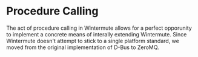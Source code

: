 # Procedure Calling
The act of procedure calling in Wintermute allows for a perfect opporunity to 
implement a concrete means of interally extending Wintermute. Since Wintermute 
doesn't attempt to stick to a single platform standard, we moved from the 
original implementation of D-Bus to ZeroMQ.
